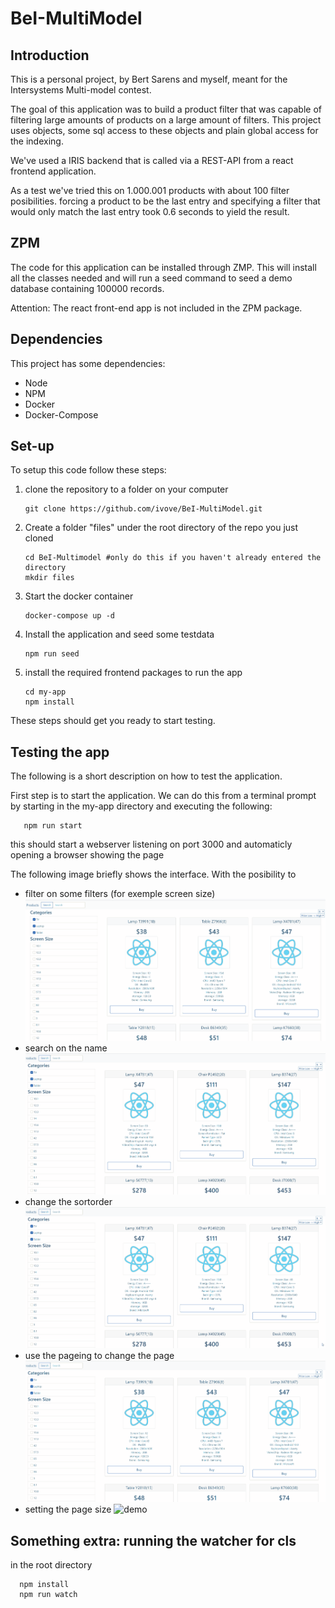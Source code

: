 # BeI-MultiModel
## Introduction
This is a personal project, by Bert Sarens and myself, meant for the Intersystems Multi-model contest.

The goal of this application was to build a product filter that was capable of filtering large amounts of products on a large amount of filters.
This project uses objects, some sql access to these objects and plain global access for the indexing.

We've used a IRIS backend that is called via a REST-API from a react frontend application.

As a test we've tried this on 1.000.001 products with about 100 filter posibilities.
forcing a product to be the last entry and specifying a filter that would only match the last entry took 0.6 seconds to yield the result.

## ZPM  
The code for this application can be installed through ZMP. This will install all the classes needed and will run a seed command to seed a demo database containing 100000 records.

Attention: The react front-end app is not included in the ZPM package.

## Dependencies
This project has some dependencies:
   * Node
   * NPM
   * Docker
   * Docker-Compose  

## Set-up
To setup this code follow these steps:
1. clone the repository to a folder on your computer
   ``` 
   git clone https://github.com/ivove/BeI-MultiModel.git
   ```
2. Create a folder "files" under the root directory of the repo you just cloned 
   ``` 
   cd BeI-Multimodel #only do this if you haven't already entered the directory
   mkdir files
   ```
3. Start the docker container
   ``` 
   docker-compose up -d
   ```
4. Install the application and seed some testdata
   ``` 
   npm run seed
   ```
5. install the required frontend packages to run the app
   ```
   cd my-app
   npm install
   ```

These steps should get you ready to start testing.

## Testing the app
The following is a short description on how to test the application.

First step is to start the application. We can do this from a terminal prompt by starting in the my-app directory and executing the following:
```
   npm run start
```
this should start a webserver listening on port 3000 and automaticly opening a browser showing the page

The following image briefly shows the interface. With the posibility to 
* filter on some filters (for exemple screen size)
   ![demo-filter](https://raw.githubusercontent.com/ivove/BeI-MultiModel/main/images/demo-filter.gif)
* search on the name
   ![demo-search](https://raw.githubusercontent.com/ivove/BeI-MultiModel/main/images/demo-search.gif)   
* change the sortorder
   ![demo-sort](https://raw.githubusercontent.com/ivove/BeI-MultiModel/main/images/demo-sort.gif)
* use the pageing to change the page
   ![demo](https://raw.githubusercontent.com/ivove/BeI-MultiModel/main/images/demo-page.gif)
* setting the page size
   ![demo](https://raw.githubusercontent.com/ivove/BeI-MultiModel/main/images/demo-pagesize.gif)


## Something extra: running the watcher for cls

in the root directory

      npm install
      npm run watch